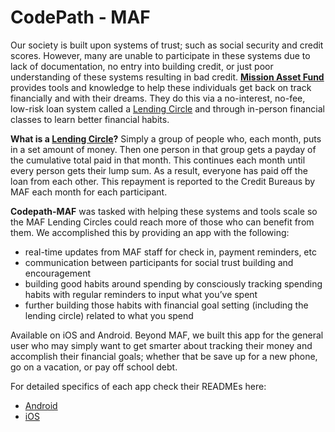 CodePath - MAF
===============

Our society is built upon systems of trust; such as social security and credit scores. However, many are unable to participate in these systems due to lack of documentation, no entry into building credit, or just poor understanding of these systems resulting in bad credit. [**Mission Asset Fund**](http://missionassetfund.org/) provides tools and knowledge to help these individuals get back on track financially and with their dreams. They do this via a no-interest, no-fee, low-risk loan system called a [Lending Circle](http://missionassetfund.org/lending-circles/) and through in-person financial classes to learn better financial habits.

**What is a [Lending Circle](http://missionassetfund.org/lending-circles/)?** Simply a group of people who, each month, puts in a set amount of money. Then one person in that group gets a payday of the cumulative total paid in that month. This continues each month until every person gets their lump sum. As a result, everyone has paid off the loan from each other. This repayment is reported to the Credit Bureaus by MAF each month for each participant.

**Codepath-MAF** was tasked with helping these systems and tools scale so the MAF Lending Circles could reach more of those who can benefit from them. We accomplished this by providing an app with the following:
	
- real-time updates from MAF staff for check in, payment reminders, etc
- communication between participants for social trust building and encouragement
- building good habits around spending by consciously tracking spending habits with regular reminders to input what you’ve spent
- further building those habits with financial goal setting (including the lending circle) related to what you spend

Available on iOS and Android. Beyond MAF, we built this app for the general user who may simply want to get smarter about tracking their money and accomplish their financial goals; whether that be save up for a new phone, go on a vacation, or pay off school debt.

For detailed specifics of each app check their READMEs here:

* [Android](https://github.com/CodePath-MAF/AndroidClient/blob/master/README.md)
* [iOS](https://github.com/CodePath-MAF/iOSClient/blob/master/README.md)
